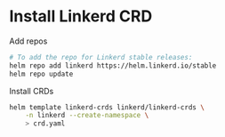 # Install Linkerd CRD

Add repos
``` sh
# To add the repo for Linkerd stable releases:
helm repo add linkerd https://helm.linkerd.io/stable
helm repo update
```

Install CRDs
```sh
helm template linkerd-crds linkerd/linkerd-crds \
    -n linkerd --create-namespace \
    > crd.yaml
```
